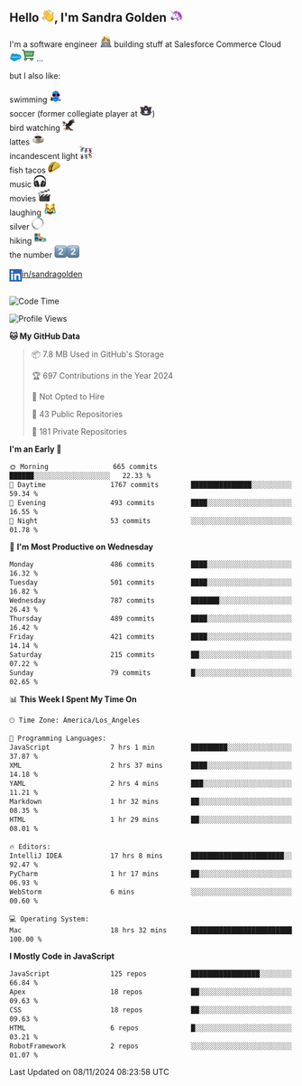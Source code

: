 ## Hello <img src="./static/emoji/wave.png" width="22" />, I'm Sandra Golden <img src="./static/emoji/unicorn-face.png" width="22" />

I'm a software engineer <img src="./static/emoji/female-technologist.png" width="22" /> building stuff at Salesforce Commerce Cloud <img src="./static/emoji/salesforce.png" width="22" /><img src="./static/emoji/commerce-cloud.png" width="22" />&nbsp;...

but I also like:<br/><br/>
swimming <img alt="swimming" src="./static/emoji/keep-swimming.png" width="22" /><br/>
soccer  (former collegiate player at <img src="./static/emoji/auburn.png" width="22" />)<br/>
bird watching <img src="./static/emoji/eagle.png" width="22" /><br/>
lattes <img src="./static/emoji/coffee.png" width="22" /><br/>
incandescent light <img src="./static/emoji/lights.png" width="22" /><br/>
fish tacos <img src="./static/emoji/taco.png" width="22" /><br/>
music <img src="./static/emoji/headphones.png" width="22" /><br/>
movies <img src="./static/emoji/movie-clapper.png" width="22" /><br/>
laughing <img src="./static/emoji/joy-cat.png" width="22" /><br/>
silver <img src="./static/emoji/silver-hoop.png" width="22" /><br/>
hiking <img src="./static/emoji/hiker.png" width="22" /><br/>
the number <img src="./static/emoji/two.png" width="22" /><img src="./static/emoji/two.png" width="22" />
<br/><br/>
<img align="left" alt="Sandra Golden | LinkedIn" width="22px" src="./static/emoji/linkedin.png" /> <a href="https://www.linkedin.com/in/sandragolden/">in/sandragolden</a>
<br/><br/>
<!--START_SECTION:waka-->
![Code Time](http://img.shields.io/badge/Code%20Time-516%20hrs%2031%20mins-blue)

![Profile Views](http://img.shields.io/badge/Profile%20Views-0-blue)

**🐱 My GitHub Data** 

> 📦 7.8 MB Used in GitHub's Storage 
 > 
> 🏆 697 Contributions in the Year 2024
 > 
> 🚫 Not Opted to Hire
 > 
> 📜 43 Public Repositories 
 > 
> 🔑 181 Private Repositories 
 > 
**I'm an Early 🐤** 

```text
🌞 Morning                665 commits         ██████░░░░░░░░░░░░░░░░░░░   22.33 % 
🌆 Daytime                1767 commits        ███████████████░░░░░░░░░░   59.34 % 
🌃 Evening                493 commits         ████░░░░░░░░░░░░░░░░░░░░░   16.55 % 
🌙 Night                  53 commits          ░░░░░░░░░░░░░░░░░░░░░░░░░   01.78 % 
```
📅 **I'm Most Productive on Wednesday** 

```text
Monday                   486 commits         ████░░░░░░░░░░░░░░░░░░░░░   16.32 % 
Tuesday                  501 commits         ████░░░░░░░░░░░░░░░░░░░░░   16.82 % 
Wednesday                787 commits         ███████░░░░░░░░░░░░░░░░░░   26.43 % 
Thursday                 489 commits         ████░░░░░░░░░░░░░░░░░░░░░   16.42 % 
Friday                   421 commits         ████░░░░░░░░░░░░░░░░░░░░░   14.14 % 
Saturday                 215 commits         ██░░░░░░░░░░░░░░░░░░░░░░░   07.22 % 
Sunday                   79 commits          █░░░░░░░░░░░░░░░░░░░░░░░░   02.65 % 
```


📊 **This Week I Spent My Time On** 

```text
🕑︎ Time Zone: America/Los_Angeles

💬 Programming Languages: 
JavaScript               7 hrs 1 min         █████████░░░░░░░░░░░░░░░░   37.87 % 
XML                      2 hrs 37 mins       ████░░░░░░░░░░░░░░░░░░░░░   14.18 % 
YAML                     2 hrs 4 mins        ███░░░░░░░░░░░░░░░░░░░░░░   11.21 % 
Markdown                 1 hr 32 mins        ██░░░░░░░░░░░░░░░░░░░░░░░   08.35 % 
HTML                     1 hr 29 mins        ██░░░░░░░░░░░░░░░░░░░░░░░   08.01 % 

🔥 Editors: 
IntelliJ IDEA            17 hrs 8 mins       ███████████████████████░░   92.47 % 
PyCharm                  1 hr 17 mins        ██░░░░░░░░░░░░░░░░░░░░░░░   06.93 % 
WebStorm                 6 mins              ░░░░░░░░░░░░░░░░░░░░░░░░░   00.60 % 

💻 Operating System: 
Mac                      18 hrs 32 mins      █████████████████████████   100.00 % 
```

**I Mostly Code in JavaScript** 

```text
JavaScript               125 repos           █████████████████░░░░░░░░   66.84 % 
Apex                     18 repos            ██░░░░░░░░░░░░░░░░░░░░░░░   09.63 % 
CSS                      18 repos            ██░░░░░░░░░░░░░░░░░░░░░░░   09.63 % 
HTML                     6 repos             █░░░░░░░░░░░░░░░░░░░░░░░░   03.21 % 
RobotFramework           2 repos             ░░░░░░░░░░░░░░░░░░░░░░░░░   01.07 % 
```




 Last Updated on 08/11/2024 08:23:58 UTC
<!--END_SECTION:waka-->
